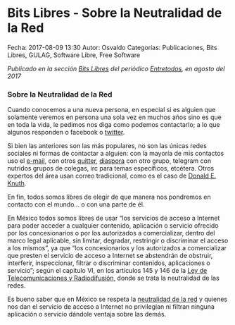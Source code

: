 Bits Libres - Sobre la Neutralidad de la Red
==================================

Fecha: 2017-08-09 13:30
Autor: Osvaldo
Categorías: Publicaciones, Bits Libres, GULAG, Software Libre, Free Software

_Publicado en la sección [Bits Libres](http://www.gulag.org.mx/revista/2016-05-10-Bits-Libres.html) del periódico [Entretodos](http://periodicoentretodos.com/), en agosto del 2017_

<!-- break -->

### Sobre la Neutralidad de la Red

Cuando conocemos a una nueva persona, en especial si es alguien que solamente veremos en persona una sola vez en muchos años sino es que en toda la vida, le pedimos nos diga como podemos contactarlo; a lo que algunos responden o facebook o [twitter](http://twitter.com/osvaldo_salazar).

Si bien las anteriores son las más populares, no son las únicas redes sociales ni formas de contactar a alguien: con la mayoría de mis contactos uso el [e-mail](https://salazarysanchez.github.io/contacto/index.html), con otros [quitter](https://quitter.se/chico), [diaspora](https://poddery.com/people/77a27da593d0e844) con otro grupo, telegram con nutridos grupos de colegas, irc para temas específicos, etcétera. Otros expertos del área usan correo tradicional, como es el caso de [Donald E. Knuth](https://en.wikipedia.org/wiki/Donald_Knuth).

En fin, todos somos libres de elegir de que manera nos pondremos en contacto con el mundo... o con una parte de él.

En México todos somos libres de usar “los servicios de acceso a Internet para poder acceder a cualquier contenido, aplicación o servicio ofrecido por los concesionarios o por los autorizados a comercializar, dentro del marco legal aplicable, sin limitar, degradar, restringir o discriminar el acceso a los mismos”, ya que “los concesionarios y los autorizados a comercializar que presten el servicio de acceso a Internet se abstendrán de obstruir, interferir, inspeccionar, filtrar o discriminar contenidos, aplicaciones o servicio”; según el capítulo VI, en los artículos 145 y 146 de la [Ley de Telecomunicaciones y Radiodifusión](http://dof.gob.mx/nota_detalle.php?codigo=5352323&fecha=14/07/2014), donde se trata la neutralidad de las redes.

Es bueno saber que en México se respeta la [neutralidad de la red](https://es.wikipedia.org/wiki/Neutralidad_de_red) y quienes nos dan el servicio de acceso a Internet no privilegian ni filtran ninguna aplicación o servicio dándole ventaja sobre las demás.
